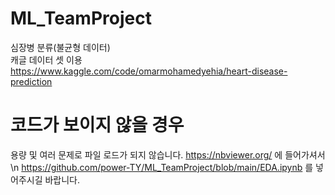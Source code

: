 # ML_TeamProject
심장병 분류(불균형 데이터)\
캐글 데이터 셋 이용 https://www.kaggle.com/code/omarmohamedyehia/heart-disease-prediction

# 코드가 보이지 않을 경우
용량 및 여러 문제로 파일 로드가 되지 않습니다. https://nbviewer.org/ 에 들어가셔서\n
https://github.com/power-TY/ML_TeamProject/blob/main/EDA.ipynb 를 넣어주시길 바랍니다.
